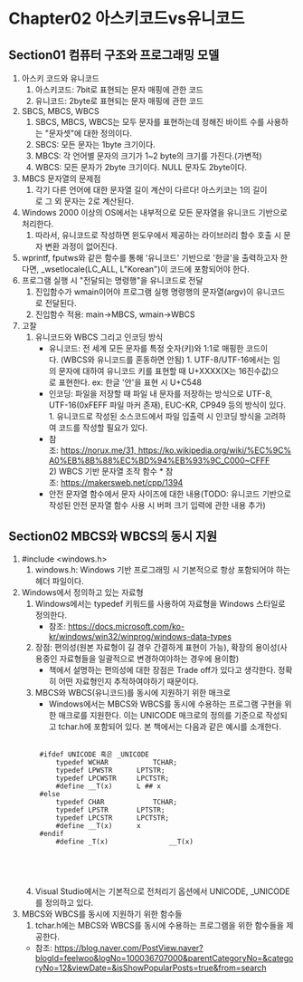 # Chapter02 아스키코드vs유니코드
## Section01 컴퓨터 구조와 프로그래밍 모델
1. 아스키 코드와 유니코드
	1) 아스키코드: 7bit로 표현되는 문자 매핑에 관한 코드
	2) 유니코드: 2byte로 표현되는 문자 매핑에 관한 코드
2. SBCS, MBCS, WBCS
	1) SBCS, MBCS, WBCS는 모두 문자를 표현하는데 정해진 바이트 수를 사용하는 "문자셋"에 대한 정의이다.
	2) SBCS: 모든 문자는 1byte 크기이다.
	3) MBCS: 각 언어별 문자의 크기가 1~2 byte의 크기를 가진다.(가변적)
	4) WBCS: 모든 문자가 2byte 크기이다. NULL 문자도 2byte이다.
3. MBCS 문자열의 문제점
	1) 각기 다른 언어에 대한 문자열 길이 계산이 다르다! 아스키코는 1의 길이로 그 외 문자는 2로 계산된다.
4. Windows 2000 이상의 OS에서는 내부적으로 모든 문자열을 유니코드 기반으로 처리한다.
	1) 따라서, 유니코드로 작성하면 윈도우에서 제공하는 라이브러리 함수 호출 시 문자 변환 과정이 없어진다.
5. wprintf, fputws와 같은 함수를 통해 '유니코드' 기반으로 '한글'을 출력하고자 한다면, _wsetlocale(LC_ALL, L"Korean")이 코드에 포함되어야 한다.
6. 프로그램 실행 시 "전달되는 명령행"을 유니코드로 전달
	1) 진입함수가 wmain이어야 프로그램 실행 명령행의 문자열(argv)이 유니코드로 전달된다.
	2) 진입함수 적용: main->MBCS, wmain->WBCS
7. 고찰
	1) 유니코드와 WBCS 그리고 인코딩 방식
		* 유니코드: 전 세계 모든 문자를 특정 숫자(키)와 1:1로 매핑한 코드이다. (WBCS와 유니코드를 혼동하면 안됨)
			1. UTF-8/UTF-16에서는 임의 문자에 대하여 유니코드 키를 표현할 때 U+XXXX(X는 16진수값)으로 표현한다. ex: 한글 '안'을 표현 시 U+C548
		* 인코딩: 파일을 저장할 때 파일 내 문자를 저장하는 방식으로 UTF-8, UTF-16(0xFEFF 파일 마커 존재), EUC-KR, CP949 등의 방식이 있다.
			1. 유니코드로 작성된 소스코드에서 파일 입출력 시 인코딩 방식을 고려하여 코드를 작성할 필요가 있다.
		* 참조: https://norux.me/31, https://ko.wikipedia.org/wiki/%EC%9C%A0%EB%8B%88%EC%BD%94%EB%93%9C_C000~CFFF
	2) WBCS 기반 문자열 조작 함수
		* 참조: https://makersweb.net/cpp/1394
		* 안전 문자열 함수에서 문자 사이즈에 대한 내용(TODO: 유니코드 기반으로 작성된 안전 문자열 함수 사용 시 버퍼 크기 입력에 관한 내용 추가)
## Section02 MBCS와 WBCS의 동시 지원
1. #include <windows.h>
	1) windows.h: Windows 기반 프로그래밍 시 기본적으로 항상 포함되어야 하는 헤더 파일이다.
2. Windows에서 정의하고 있는 자료형
	1) Windows에서는 typedef 키워드를 사용하여 자료형을 Windows 스타일로 정의한다.
		* 참조: https://docs.microsoft.com/ko-kr/windows/win32/winprog/windows-data-types
	2) 장점: 편의성(원본 자료형이 길 경우 간결하게 표현이 가능), 확장의 용이성(사용중인 자료형들을 일괄적으로 변경하여야하는 경우에 용이함)
		* 책에서 설명하는 편의성에 대한 장점은 Trade off가 있다고 생각한다. 정확히 어떤 자료형인지 추적하여야하기 때문이다.
	3) MBCS와 WBCS(유니코드)를 동시에 지원하기 위한 매크로
		* Windows에서는 MBCS와 WBCS를 동시에 수용하는 프로그램 구현을 위한 매크로를 지원한다. 이는 UNICODE 매크로의 정의를 기준으로 작성되고 tchar.h에 포함되어 있다. 본 책에서는 다음과 같은 예시를 소개한다.
		<pre>
		<code>
		#ifdef UNICODE 혹은 _UNICODE
			typedef WCHAR			TCHAR;
			typedef LPWSTR		LPTSTR;
			typedef LPCWSTR		LPCTSTR;
			#define __T(x)		L ## x
		#else
			typedef CHAR			TCHAR;
			typedef LPSTR		LPTSTR;
			typedef LPCSTR		LPCTSTR;
			#define __T(x)		x
		#endif
			#define _T(x)				__T(x)
		</pre>
		</code>
	2) Visual Studio에서는 기본적으로 전처리기 옵션에서 UNICODE, _UNICODE를 정의하고 있다.
4. MBCS와 WBCS를 동시에 지원하기 위한 함수들
	1) tchar.h에는 MBCS와 WBCS를 동시에 수용하는 프로그램을 위한 함수들을 제공한다.
	* 참조: https://blog.naver.com/PostView.naver?blogId=feelwoo&logNo=100036707000&parentCategoryNo=&categoryNo=12&viewDate=&isShowPopularPosts=true&from=search

